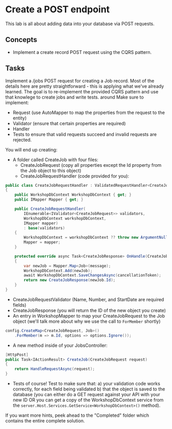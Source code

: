 # Create a POST endpoint

This lab is all about adding data into your database via POST requests.

## Concepts

- Implement a create record POST request using the CQRS pattern.

## Tasks

Implement a /jobs POST request for creating a Job record. Most of the details here are pretty straightforward - this is applying what we've already learned. The goal is to re-implement the provided CQRS pattern and use that knowlege to create jobs and write tests. around Make sure to implement:

- Request (use AutoMapper to map the properties from the request to the entity)
- Validator (ensure that certain properties are required)
- Handler
- Tests to ensure that valid requests succeed and invalid requests are rejected.

You will end up creating:

- A folder called CreateJob with four files:
  - CreateJobRequest (copy all properties except the Id property from the Job object to this object)
  - CreateJobRequestHandler (code provided for you):

```csharp
public class CreateJobRequestHandler : ValidatedRequestHandler<CreateJobRequest, CreateJobResponse>
{
    public WorkshopDbContext WorkshopDbContext { get; }
    public IMapper Mapper { get; }

    public CreateJobRequestHandler(
        IEnumerable<IValidator<CreateJobRequest>> validators,
        WorkshopDbContext workshopDbContext,
        IMapper mapper)
        : base(validators)
    {
        WorkshopDbContext = workshopDbContext ?? throw new ArgumentNullException(nameof(workshopDbContext));
        Mapper = mapper;
    }

    protected override async Task<CreateJobResponse> OnHandle(CreateJobRequest message, CancellationToken cancellationToken)
    {
        var newJob = Mapper.Map<Job>(message);
        WorkshopDbContext.Add(newJob);
        await WorkshopDbContext.SaveChangesAsync(cancellationToken);
        return new CreateJobResponse(newJob.Id);
    }
}
```

  - CreateJobRequestValidator (Name, Number, and StartDate are required fields)
  - CreateJobResponse (you will return the ID of the new object you create)
- An entry in WorkshopMapper to map your CreateJobRequest to the Job object (we'll talk more about why we use the call to `ForMember` shortly)

```csharp
config.CreateMap<CreateJobRequest, Job>()
    .ForMember(m => m.Id, options => options.Ignore());
```

- A new method inside of your JobsController:

```csharp
[HttpPost]
public Task<IActionResult> CreateJob(CreateJobRequest request)
{
    return HandleRequestAsync(request);
}
```

- Tests of course! Test to make sure that:
    a) your validation code works correctly, for each field being validated
    b) that the object is saved to the database (you can either do a GET request against your API with your new ID OR you can get a copy of the WorkshopDbContext service from the `server.Host.Services.GetService<WorkshopDbContext>()` method).

If you want more hints, peek ahead to the "Completed" folder which contains the entire complete solution.